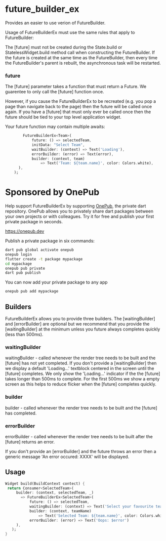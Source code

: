# future_builder_ex

Provides an easier to use verion of FutureBuilder.

Usage of FutureBuilderEx must use the same rules that apply to FutureBuilder:


The [future] must not be created during the State.build or StatelessWidget.build method call when constructing the FutureBuilder. 
If the future is created at the same time as the FutureBuilder, then every time the FutureBuilder's parent is rebuilt, the asynchronous task will be restarted.

### future
The [future] parameter takes a function that must return a Future.
We guarentee to only call the [future] function once.

However, if you cause the FutureBuilderEx to be recreated (e.g. you pop a page 
than navigate back to the page) then the future will be called once again.
If you have a [future] that must only ever be called once then the future
should be tied to your top level application widget.

Your future function may contain multiple awaits:

```dart
        FutureBuilderEx<Team>(
            future: () => selectedTeam,
            initData: "Select Team",
            waitBuilder: (context) => Text('Loading'),
            errorBuilder: (error) => Text(error),
            builder: (context, team) 
                => Text('Team: ${team.name}', color: Colors.white),
      ),
    );
```


# Sponsored by OnePub
Help support FutureBuilderEx by supporting [OnePub](https://onepub.dev), the private dart repository.
OnePub allows you to privately share dart packages between your own projects or with colleagues.
Try it for free and publish your first private package in seconds.

https://onepub.dev

Publish a private package in six commands:
```bash
dart pub global activate onepub
onepub login
flutter create -t package mypackage
cd mypackage
onepub pub private
dart pub publish
```
You can now add your private package to any app
```bash
onepub pub add mypackage
```


## Builders
FutureBuilderEx allows you to provide three builders. The [waitingBuilder] 
and [errorBuilder] are optional but we recommend that you provide the
[waitingBuilder] at the minimum unless you future always completes quickly 
(less than 500ms).

### waitingBuilder
waitingBuilder - called whenever the render tree needs to be built
 and the [future] has not yet completed.
If you don't provide a [waitingBuilder] then we display a default
'Loading...' textblock centered in the screen until the [future] completes.
We only show the 'Loading...' indicator if the the [future] takes longer than
500ms to complete. For the first 500ms we show a empty screen as this helps
to reduce flicker when the [future] completes quickly.

### builder

builder - called whenever the render tree needs to be built and the [future]
has completed.

### errorBuilder
errorBuilder - called whenever the render tree needs to be built after
the [future] returns an error.

If you don't provide an [errorBuilder] and the future throws an error then
a generic message 'An error occured: XXXX' will be displayed.


## Usage


 ```dart
 Widget build(BuildContext contect) {
  return Consumer<SelectedTeam>(
      builder: (context, selectedTeam, _) 
        => FutureBuilderEx<SelectedTeam>(
            future: () => selectedTeam,
            waitingBuilder: (context) => Text('Select your favourite team'),
            builder: (context, teamName) 
                => Text('Selected Team: ${team.name}', color: Colors.white),
            errorBuilder: (error) => Text('Oops: $error')
      ),
    );
 }
 ```
